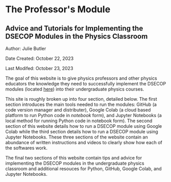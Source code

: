 # The Professor's Module

## Advice and Tutorials for Implementing the DSECOP Modules in the Physics Classroom

Author: Julie Butler

Date Created: October 22, 2023

Last Modifed: October 23, 2023

The goal of this website is to give physics professors and other physics educators the knowledge they need to successfully implement the DSECOP modules (located [here](https://github.com/GDS-Education-Community-of-Practice/DSECOP/tree/main)) into their undergraduate physics courses. 

This site is roughly broken up into four section, detailed below. The first section introduces the main tools needed to run the modules: GitHub (a code version manager and distributer), Google Colab (a cloud based platform to run Python code in _notebook_  form), and Jupyter Notebooks (a local method for running Python code in notebook form). The second section of this website details how to run a DSECOP module using Google Colab while the third section details how to run a DSECOP module using Jupyter Notebooks. These three sections of the website contain an abundance of written instructions and videos to clearly show how each of the softwares work.

The final two sections of this website contain tips and advice for implementing the DSECOP modules in the undergraduate physics classroom and additional resouces for Python, GitHub, Google Colab, and Jupyter Notebooks.

```{tableofcontents}
```
